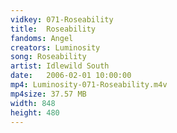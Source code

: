 ```yaml
---
vidkey: 071-Roseability
title:  Roseability
fandoms: Angel
creators: Luminosity
song: Roseability
artist: Idlewild South
date:   2006-02-01 10:00:00
mp4: Luminosity-071-Roseability.m4v
mp4size: 37.57 MB
width: 848
height: 480
---
```



  